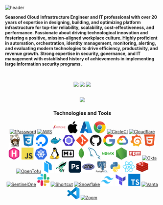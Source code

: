 ![header](https://capsule-render.vercel.app/api?type=waving&section=header&color=0:d80ae3,100:10d7e3&fontColor=fff&height=200&fontAlignY=37&text=Hi%2C%20I%27m%20Mark👋)

<h4 align="left" style="margin-top:0">
  Seasoned Cloud Infrastructure Engineer and IT professional with over 20 years of expertise in
  designing, building, and optimizing platform infrastructure for top-tier reliability, scalability,
  cost-effectiveness, and performance. Passionate about driving technological innovation and fostering
  a positive, mission-aligned workplace culture. Highly proficient in automation, orchestration,
  identity management, monitoring, alerting, and evaluating modern technologies to drive efficiency,
  productivity, and revenue growth. Strong expertise in security, governance, and IT management with
  established history of achievements in implementing large information security programs.
</h4>

<br >

<p align="center">
  <a href="https://www.linkedin.com/in/techpivot/"><img src="https://img.shields.io/badge/linkedin-0077B5.svg?&style=for-the-badge&logo=linkedin&logoColor=white" height=25></a>
  <a href="https://github.com/virgofx"><img src="https://img.shields.io/badge/github-000000.svg?&style=for-the-badge&logo=github&logoColor=white" height=25></a>
  <a href="https://www.techpivot.com"><img src="https://img.shields.io/badge/TechPivot-1dd7f0.svg?&style=for-the-badge&logo=github&logoColor=white" height=25></a>
</p>

<br >

<div align="center">
  <picture>
    <source
      srcset="https://github-readme-stats.vercel.app/api?username=virgofx&count_private=true&show_icons=true&locale=en&theme=dark"
      media="(prefers-color-scheme: dark)"
    />
    <source
      srcset="https://github-readme-stats.vercel.app/api?username=virgofx&count_private=true&show_icons=true&locale=en&theme=default"
      media="(prefers-color-scheme: light), (prefers-color-scheme: no-preference)"
    />
    <img src="https://github-readme-stats.vercel.app/api?username=virgofx&theme=default&count_private=true&show_icons=true&locale=en" />
  </picture>
</div>

<h3 align="center">Technologies and Tools</h3>

<p align="center">
  <a href="https://1password.com" target="_blank">
    <img src="https://avatars.githubusercontent.com/u/38230737" alt="1Password" title="1Password" width="40" height="40"/></a>
  <a href="https://aws.amazon.com" target="_blank">
    <img src="https://upload.wikimedia.org/wikipedia/commons/9/93/Amazon_Web_Services_Logo.svg" alt="AWS" title="AWS" width="40" height="40"/></a>
  <a href="https://www.apache.org" target="_blank">
    <img src="https://raw.githubusercontent.com/devicons/devicon/master/icons/apache/apache-original-wordmark.svg" alt="Apache" title="Apache" width="40" height="40"/></a>
  <a href="https://www.apple.com/" target="_blank">
    <img src="https://raw.githubusercontent.com/devicons/devicon/master/icons/apple/apple-original.svg" alt="Apple" title="Apple" width="40" height="40"/></a>
  <a href="https://portal.azure.com" target="_blank">
    <img src="https://raw.githubusercontent.com/devicons/devicon/master/icons/azure/azure-original.svg" alt="Azure" title="Azure" width="40" height="40"/></a>
  <a href="https://www.google.com/chrome" target="_blank">
    <img src="https://raw.githubusercontent.com/devicons/devicon/master/icons/chrome/chrome-original.svg" alt="Chrome" title="Chrome" width="40" height="40"/></a>
  <a href="https://circleci.com" target="_blank">
    <img src="https://www.vectorlogo.zone/logos/circleci/circleci-icon.svg" alt="CircleCI" title="CircleCI" width="40" height="40"/></a>
  <a href="https://www.cloudflare.com" target="_blank">
    <img src="https://avatars.githubusercontent.com/u/314135" alt="Cloudflare" title="Cloudflare" width="40" height="40"/></a>
  <a href="https://getcomposer.org/" target="_blank">
    <img src="https://raw.githubusercontent.com/devicons/devicon/master/icons/composer/composer-original.svg" alt="Composer" title="Composer" width="40" height="40"/></a>
  <a href="https://developer.mozilla.org/en-US/docs/Web/CSS" target="_blank">
    <img src="https://raw.githubusercontent.com/devicons/devicon/master/icons/css3/css3-original.svg" alt="CSS3" title="CSS3" width="40" height="40"/></a>
  <a href="https://www.digitalocean.com/" target="_blank">
    <img src="https://raw.githubusercontent.com/devicons/devicon/master/icons/digitalocean/digitalocean-original.svg" alt="DigitalOcean" title="DigitalOcean" width="40" height="40"/></a>
  <a href="https://www.docker.com/" target="_blank">
    <img src="https://raw.githubusercontent.com/devicons/devicon/master/icons/docker/docker-original.svg" alt="Docker" title="Docker" width="40" height="40"/></a>
  <a href="https://eslint.org" target="_blank">
    <img src="https://raw.githubusercontent.com/devicons/devicon/master/icons/eslint/eslint-original.svg" alt="ESLint" title="ESLint" width="40" height="40"/></a>
  <a href="https://git-scm.com/" target="_blank">
    <img src="https://raw.githubusercontent.com/devicons/devicon/master/icons/git/git-original.svg" alt="Git" title="Git" width="40" height="40"/></a>
  <a href="https://github.com/virgofx" target="_blank">
    <img src="https://raw.githubusercontent.com/devicons/devicon/master/icons/github/github-original.svg" alt="GitHub" title="GitHub" width="40" height="40"/></a>
  <a href="https://www.google.com/" target="_blank">
    <img src="https://raw.githubusercontent.com/devicons/devicon/master/icons/google/google-original.svg" alt="Google" title="Google" width="40" height="40"/></a>
  <a href="https://cloud.google.com" target="_blank">
    <img src="https://raw.githubusercontent.com/devicons/devicon/master/icons/googlecloud/googlecloud-original.svg" alt="Google Cloud" title="Google Cloud" width="40" height="40"/></a>
  <a href="https://grafana.com/" target="_blank">
    <img src="https://raw.githubusercontent.com/devicons/devicon/master/icons/grafana/grafana-original.svg" alt="Grafana" title="Grafana" width="40" height="40"/></a>
  <a href="https://developer.mozilla.org/en-US/docs/Glossary/HTML5" target="_blank">
    <img src="https://raw.githubusercontent.com/devicons/devicon/master/icons/html5/html5-original.svg" alt="HTML5" title="HTML5" width="40" height="40"/></a>
  <a href="https://gohugo.io" target="_blank">
    <img src="https://raw.githubusercontent.com/devicons/devicon/master/icons/hugo/hugo-original.svg" alt="Hugo" title="Hugo" width="40" height="40"/></a>
  <a href="https://developer.mozilla.org/en-US/docs/Web/JavaScript" target="_blank">
    <img src="https://raw.githubusercontent.com/devicons/devicon/master/icons/javascript/javascript-original.svg" alt="Javascript" width="40" height="40"/></a>
  <a href="https://kubernetes.io" target="_blank">
    <img src="https://raw.githubusercontent.com/devicons/devicon/master/icons/kubernetes/kubernetes-plain.svg" alt="Kubernetes" title="Kubernetes" width="40" height="40"/></a>
  <a href="https://www.linux.org" target="_blank">
    <img src="https://raw.githubusercontent.com/devicons/devicon/master/icons/linux/linux-original.svg" alt="Linux" title="Linux" width="40" height="40"/></a>
  <a href="https://www.markdownguide.org/" target="_blank">
    <img src="https://raw.githubusercontent.com/devicons/devicon/master/icons/markdown/markdown-original.svg" alt="Markdown" title="Markdown" width="40" height="40"/></a>
  <a href="https://www.mongodb.com" target="_blank">
    <img src="https://raw.githubusercontent.com/devicons/devicon/master/icons/mongodb/mongodb-original.svg" alt="MongoDB" title="MongoDB" width="40" height="40"/></a>
  <a href="https://www.mysql.com" target="_blank">
    <img src="https://raw.githubusercontent.com/devicons/devicon/master/icons/mysql/mysql-original.svg" alt="MySQL" title="MySQL" width="40" height="40"/></a>
  <a href="https://www.nginx.com" target="_blank">
    <img src="https://raw.githubusercontent.com/devicons/devicon/master/icons/nginx/nginx-original.svg" alt="Nginx" title="Nginx" width="40" height="40"/></a>
  <a href="https://nodejs.org" target="_blank">
    <img src="https://raw.githubusercontent.com/devicons/devicon/master/icons/nodejs/nodejs-original.svg" alt="Node.js" title="Node.js" width="40" height="40"/></a>
  <a href="https://www.npmjs.com" target="_blank">
    <img src="https://raw.githubusercontent.com/devicons/devicon/master/icons/npm/npm-original-wordmark.svg" alt="NPM" title="NPM" width="40" height="40"/></a>
  <a href="https://www.okta.com" target="_blank">
    <img src="https://www.okta.com/sites/default/files/Dev_Logo-02_Large.png" alt="Okta" title="Okta" width="40" height="40"/></a>
  <a href="https://opentofu.org/" target="_blank">
    <img src="https://yt3.googleusercontent.com/5YcK2Ct51EpMypUwieqsYMEX_tNlWfbSHi1_-Y-APE2NOFTfZ230LuCWYPgiKO9EwJYUHmsafQ=s160-c-k-c0x00ffffff-no-rj" alt="OpenTofu" title="OpenTofu" width="40" height="40"/></a>
  <a href="https://www.packer.io" target="_blank">
    <img src="https://raw.githubusercontent.com/devicons/devicon/master/icons/packer/packer-original.svg" alt="Packer" title="Packer" width="40" height="40"/></a>
  <a href="https://phalcon.io/en-us" target="_blank">
    <img src="https://raw.githubusercontent.com/devicons/devicon/master/icons/phalcon/phalcon-original.svg" alt="PhalconPHP" title="PhalconPHP" width="40" height="40"/></a>
  <a href="https://www.adobe.com/products/photoshop.html" target="_blank">
    <img src="https://raw.githubusercontent.com/devicons/devicon/master/icons/photoshop/photoshop-plain.svg" alt="Photoshop" title="Photoshop" width="40" height="40"/></a>
  <a href="https://www.php.net" target="_blank">
    <img src="https://raw.githubusercontent.com/devicons/devicon/master/icons/php/php-original.svg" alt="PHP" title="PHP" width="40" height="40"/></a>
  <a href="https://www.postgresql.org" target="_blank">
    <img src="https://raw.githubusercontent.com/devicons/devicon/master/icons/postgresql/postgresql-original-wordmark.svg" alt="PostgreSQL" title="PostgreSQL width="40" height="40"/></a>
  <a href="https://www.python.org" target="_blank">
    <img src="https://raw.githubusercontent.com/devicons/devicon/master/icons/python/python-original.svg" alt="Python" title="Python" width="40" height="40"/></a>
  <a href="https://reactjs.org" target="_blank">
    <img src="https://raw.githubusercontent.com/devicons/devicon/master/icons/react/react-original.svg" alt="React" title="React" width="40" height="40"/></a>
  <a href="https://redis.io" target="_blank">
    <img src="https://raw.githubusercontent.com/devicons/devicon/master/icons/redis/redis-original.svg" alt="Redis" title="Redis" width="40" height="40"/></a>
  <a href="https://sentinelone.com" target="_blank">
    <img src="https://avatars.githubusercontent.com/u/8438799" alt="SentinelOne" title="SentinelOne" width="40" height="40"/></a>
  <a href="https://slack.com" target="_blank">
    <img src="https://raw.githubusercontent.com/devicons/devicon/master/icons/slack/slack-original.svg" alt="Slack" title="Slack" width="40" height="40"/></a>
  <a href="https://shortcut.com" target="_blank">
    <img src="https://assets-global.website-files.com/6372338e5477e047032b37a5/64f85a9692c244ded86785ef_logo_mark.svg" alt="Shortcut" title="Shortcut" width="40" height="40"/></a>
  <a href="https://www.snowflake.com/" target="_blank">
    <img src="https://avatars.githubusercontent.com/u/6453780" alt="Snowflake" title="Snowflake" width="40" height="40"/></a>
  <a href="https://tailwindcss.com" target="_blank">
    <img src="https://raw.githubusercontent.com/devicons/devicon/master/icons/tailwindcss/tailwindcss-original.svg" alt="Tailwind CSS" title="Tailwind CSS" width="40" height="40"/></a>
  <a href="https://www.terraform.io" target="_blank">
    <img src="https://raw.githubusercontent.com/devicons/devicon/master/icons/terraform/terraform-original.svg" alt="Terraform" title="Terraform" width="40" height="40"/></a>
  <a href="https://www.typescriptlang.org" target="_blank">
    <img src="https://raw.githubusercontent.com/devicons/devicon/master/icons/typescript/typescript-original.svg" alt="Typescript" title="Typescript" width="40" height="40"/></a>
  <a href="https://www.vanta.com" target="_blank">
    <img src="https://asset.brandfetch.io/idfu5vUBjI/idOgcgwMLG.png?updated=1668013863504" alt="Vanta" title="Vanta" width="40" height="40"/></a>
  <a href="https://code.visualstudio.com" target="_blank">
    <img src="https://raw.githubusercontent.com/devicons/devicon/master/icons/vscode/vscode-original.svg" alt="VSCode" title="VSCode" width="40" height="40"/></a>
  <a href="https://zoom.us/" target="_blank">
    <img src="https://avatars.githubusercontent.com/u/29114944" alt="Zoom" title="Zoom" width="40" height="40"/></a>
</p>
